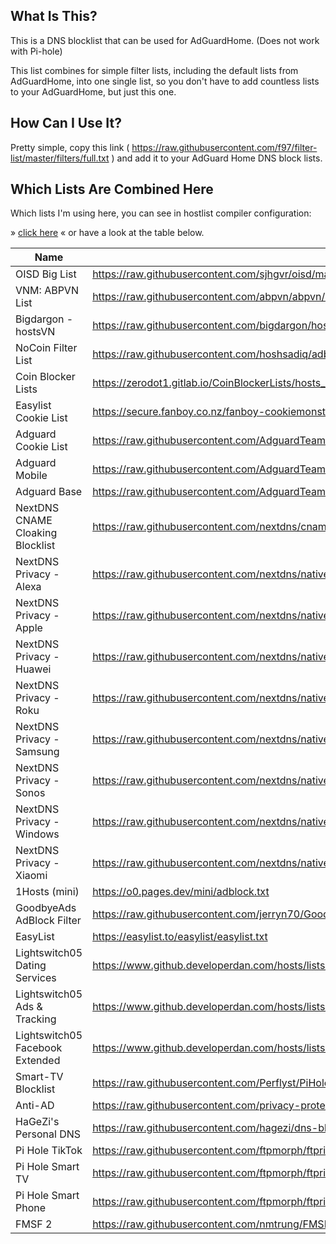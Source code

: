 ## What Is This?

This is a DNS blocklist that can be used for AdGuardHome. (Does not work with Pi-hole)

This list combines for simple filter lists, including the default lists from
AdGuardHome, into one single list, so you don't have to add countless lists to your
AdGuardHome, but just this one.

## How Can I Use It?

Pretty simple, copy this link
( <https://raw.githubusercontent.com/f97/filter-list/master/filters/full.txt> ) and
add it to your AdGuard Home DNS block lists.

## Which Lists Are Combined Here

Which lists I'm using here, you can see in hostlist compiler configuration:

» [click here](hostlist-compiler-config.json) « or have a look at the table below.

| Name                             | URL                                                                                                                         |
| -------------------------------- | --------------------------------------------------------------------------------------------------------------------------- |
| OISD Big List                    | <https://raw.githubusercontent.com/sjhgvr/oisd/main/oisd_big.txt>                                                           |
| VNM: ABPVN List                  | <https://raw.githubusercontent.com/abpvn/abpvn/master/filter/abpvn.txt>                                                     |
| Bigdargon - hostsVN              | <https://raw.githubusercontent.com/bigdargon/hostsVN/master/hosts>                                                          |
| NoCoin Filter List               | <https://raw.githubusercontent.com/hoshsadiq/adblock-nocoin-list/master/hosts.txt>                                          |
| Coin Blocker Lists               | <https://zerodot1.gitlab.io/CoinBlockerLists/hosts_browser>                                                                 |
| Easylist Cookie List             | <https://secure.fanboy.co.nz/fanboy-cookiemonster.txt>                                                                      |
| Adguard Cookie List              | <https://raw.githubusercontent.com/AdguardTeam/AdguardFilters/master/AnnoyancesFilter/Cookies/sections/cookies_general.txt> |
| Adguard Mobile                   | <https://raw.githubusercontent.com/AdguardTeam/AdguardFilters/master/MobileFilter/sections/adservers.txt>                   |
| Adguard Base                     | <https://raw.githubusercontent.com/AdguardTeam/AdguardFilters/master/BaseFilter/sections/adservers.txt>                     |
| NextDNS CNAME Cloaking Blocklist | <https://raw.githubusercontent.com/nextdns/cname-cloaking-blocklist/master/domains>                                         |
| NextDNS Privacy - Alexa          | <https://raw.githubusercontent.com/nextdns/native-tracking-domains/main/domains/alexa>                                      |
| NextDNS Privacy - Apple          | <https://raw.githubusercontent.com/nextdns/native-tracking-domains/main/domains/apple>                                      |
| NextDNS Privacy - Huawei         | <https://raw.githubusercontent.com/nextdns/native-tracking-domains/main/domains/huawei>                                     |
| NextDNS Privacy - Roku           | <https://raw.githubusercontent.com/nextdns/native-tracking-domains/main/domains/roku>                                       |
| NextDNS Privacy - Samsung        | <https://raw.githubusercontent.com/nextdns/native-tracking-domains/main/domains/samsung>                                    |
| NextDNS Privacy - Sonos          | <https://raw.githubusercontent.com/nextdns/native-tracking-domains/main/domains/sonos>                                      |
| NextDNS Privacy - Windows        | <https://raw.githubusercontent.com/nextdns/native-tracking-domains/main/domains/windows>                                    |
| NextDNS Privacy - Xiaomi         | <https://raw.githubusercontent.com/nextdns/native-tracking-domains/main/domains/xiaomi>                                     |
| 1Hosts (mini)                    | <https://o0.pages.dev/mini/adblock.txt>                                                                                     |
| GoodbyeAds AdBlock Filter        | <https://raw.githubusercontent.com/jerryn70/GoodbyeAds/master/Formats/GoodbyeAds-AdBlock-Filter.txt>                        |
| EasyList                         | <https://easylist.to/easylist/easylist.txt>                                                                                 |
| Lightswitch05 Dating Services    | <https://www.github.developerdan.com/hosts/lists/dating-services-extended.txt>                                              |
| Lightswitch05 Ads & Tracking     | <https://www.github.developerdan.com/hosts/lists/ads-and-tracking-extended.txt>                                             |
| Lightswitch05 Facebook Extended  | <https://www.github.developerdan.com/hosts/lists/facebook-extended.txt>                                                     |
| Smart-TV Blocklist               | <https://raw.githubusercontent.com/Perflyst/PiHoleBlocklist/master/SmartTV-AGH.txt>                                         |
| Anti-AD                          | <https://raw.githubusercontent.com/privacy-protection-tools/anti-AD/master/anti-ad-adguard.txt>                             |
| HaGeZi's Personal DNS            | <https://raw.githubusercontent.com/hagezi/dns-blocklists/main/adblock/personal.txt>                                         |
| Pi Hole TikTok                   | <https://raw.githubusercontent.com/ftpmorph/ftprivacy/master/blocklists/tiktok-full-block-ftpihole.txt>                     |
| Pi Hole Smart TV                 | <https://raw.githubusercontent.com/ftpmorph/ftprivacy/master/blocklists/smart-tv-ads-tracking.txt>                          |
| Pi Hole Smart Phone              | <https://raw.githubusercontent.com/ftpmorph/ftprivacy/master/blocklists/smartphone-ads-tracking.txt>                        |
| FMSF 2                           | <https://raw.githubusercontent.com/nmtrung/FMSF-2.0/master/fmsf_2.0.txt>                                                    |

